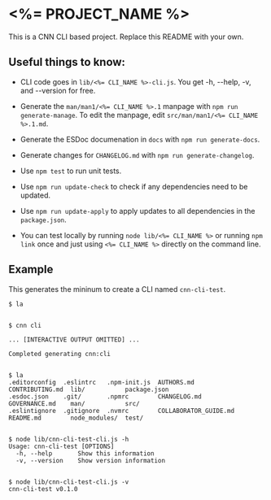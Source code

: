 # <%= PROJECT_NAME %>

This is a CNN CLI based project.  Replace this README with your own.

## Useful things to know:

- CLI code goes in `lib/<%= CLI_NAME %>-cli.js`.  You get -h, --help, -v, and
  --version for free.

- Generate the `man/man1/<%= CLI_NAME %>.1` manpage with
  `npm run generate-manage`.  To edit the manpage, edit
  `src/man/man1/<%= CLI_NAME %>.1.md`.

- Generate the ESDoc documenation in `docs` with `npm run generate-docs`.

- Generate changes for `CHANGELOG.md` with `npm run generate-changelog`.

- Use `npm test` to run unit tests.

- Use `npm run update-check` to check if any dependencies need to be updated.

- Use `npm run update-apply` to apply updates to all dependencies in the
  `package.json`.

- You can test locally by running `node lib/<%= CLI_NAME %>` or running
  `npm link` once and just using `<%= CLI_NAME %>` directly on the command line.


## Example

This generates the mininum to create a CLI named `cnn-cli-test`.

```shell
$ la


$ cnn cli

... [INTERACTIVE OUTPUT OMITTED] ...

Completed generating cnn:cli


$ la
.editorconfig  .eslintrc   .npm-init.js  AUTHORS.md             CONTRIBUTING.md  lib/           package.json
.esdoc.json    .git/       .npmrc        CHANGELOG.md           GOVERNANCE.md    man/           src/
.eslintignore  .gitignore  .nvmrc        COLLABORATOR_GUIDE.md  README.md        node_modules/  test/


$ node lib/cnn-cli-test-cli.js -h
Usage: cnn-cli-test [OPTIONS]
  -h, --help       Show this information
  -v, --version    Show version information


$ node lib/cnn-cli-test-cli.js -v
cnn-cli-test v0.1.0
```